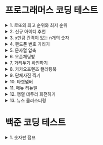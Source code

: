 # 프로그래머스 코딩 테스트
<details><summary>1. 로또의 최고 순위와 최저 순위</summary>
<a href="https://programmers.co.kr/learn/courses/30/lessons/77484">Link to</a><br>
<a href="programmers/src/LottoNumber.java">code</a>
</details>
<details><summary>2. 신규 아이디 추천</summary>
<a href="https://programmers.co.kr/learn/courses/30/lessons/72410">Link to</a><br>
<a href="programmers/src/KakaoId.java">code</a>
</details>
<details><summary>3. x만큼 간격이 있는 n개의 숫자</summary>
<a href="https://programmers.co.kr/learn/courses/30/lessons/12954">Link to</a><br>
<a href="programmers/src/IntervalX.java">code</a>
</details>
<details><summary>4. 핸드폰 번호 가리기</summary>
<a href="https://programmers.co.kr/learn/courses/30/lessons/12948">Link to</a><br>
<a href="programmers/src/PhoneNumber.java">code</a>
</details>
<details><summary>5. 문자열 압축</summary>
<a href="https://programmers.co.kr/learn/courses/30/lessons/60057">Link to</a><br>
<a href="programmers/src/ShortString.java">code</a>
</details>
<details><summary>6. 오픈채팅방</summary>
<a href="https://programmers.co.kr/learn/courses/30/lessons/42888">Link to</a><br>
<a href="programmers/src/OpenChat.java">code</a>
</details>
<details><summary>7. 거리두기 확인하기</summary>
<a href="https://programmers.co.kr/learn/courses/30/lessons/81302">Link to</a><br>
<a href="programmers/src/Place.java">code</a>
</details>
<details><summary>8. 카카오프렌즈 컬러링북</summary>
<a href="https://programmers.co.kr/learn/courses/30/lessons/1829">Link to</a><br>
<a href="programmers/src/ColoringBook.java">code</a>
</details>
<details><summary>9. 단체사진 찍기</summary>
<a href="https://programmers.co.kr/learn/courses/30/lessons/1835">Link to</a><br>
<a href="programmers/src/GroupPicture.java">code</a>
</details>
<details><summary>10. 타겟넘버</summary>
<a href="https://programmers.co.kr/learn/courses/30/lessons/43165">Link to</a><br>
<a href="programmers/src/Target.java">code</a>
</details>
<details><summary>11. 메뉴 리뉴얼</summary>
<a href="https://programmers.co.kr/learn/courses/30/lessons/72411">Link to</a><br>
<a href="programmers/src/MenuRenewal.java">code</a>
</details>

<details><summary>12. 행렬 테두리 회전하기</summary>
<a href="https://programmers.co.kr/learn/courses/30/lessons/77485">Link to</a><br>
<a href="programmers/src/RotateMat.java">code</a>
</details>

<details><summary>13. 뉴스 클러스터링</summary>
<a href="https://programmers.co.kr/learn/courses/30/lessons/17677">Link to</a><br>
<a href="programmers/src/NewsCluster.java">code</a>
</details>

# 백준 코딩 테스트
<details><summary>1. 숫자판 점프</summary>
<a href="https://www.acmicpc.net/problem/2210">Link to</a><br>
<a href="bkj/src/JumpNum.java">code</a>
</details>
